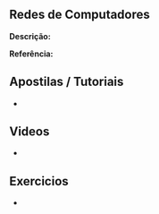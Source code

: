 ## Redes de Computadores

**Descrição:**

**Referência:** []()

## Apostilas / Tutoriais

- []()

## Videos

- []()

## Exercicios

- []()
